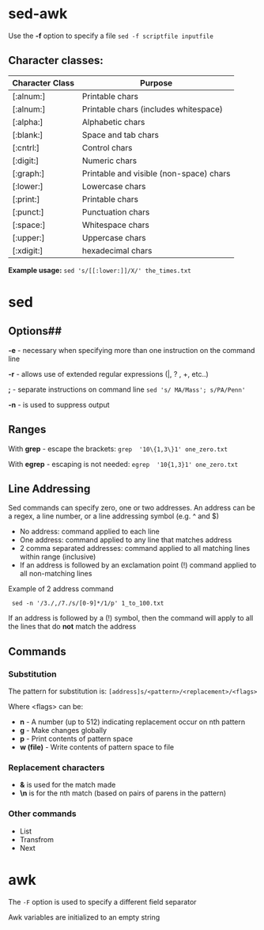 # sed-awk #

Use the **-f** option to specify a file 
```sed -f scriptfile inputfile```

## Character classes: ##

| Character Class  | Purpose |
| ------------- | ------------- |
|[:alnum:]  | Printable chars |
|[:alnum:]| Printable chars (includes whitespace)|
|[:alpha:]| Alphabetic chars|
|[:blank:]| Space and tab chars|
|[:cntrl:]| Control chars|
|[:digit:]| Numeric chars|
|[:graph:]| Printable and visible (non-space) chars|
|[:lower:]| Lowercase chars|
|[:print:]| Printable chars|
|[:punct:]| Punctuation chars|
|[:space:]| Whitespace chars|
|[:upper:]| Uppercase chars|
|[:xdigit:]| hexadecimal chars|

**Example usage:** ``` sed 's/[[:lower:]]/X/' the_times.txt ```

# sed #
## Options##

**-e** - necessary when specifying more than one instruction on the command line

**-r** - allows use of extended regular expressions (|, ? , +, etc..)

**;** - separate instructions on command line ```sed 's/ MA/Mass'; s/PA/Penn'```

**-n** - is used to suppress output 

## Ranges ##
With **grep** - escape the brackets: ```grep  '10\{1,3\}1' one_zero.txt ``` 

With **egrep** - escaping is not needed: ```egrep  '10{1,3}1' one_zero.txt ```

## Line Addressing ##
Sed commands can specify zero, one or two addresses. An address can be a regex, a line number, or a line addressing symbol (e.g. ^ and $)

- No address: command applied to each line
- One address: command applied to any line that matches address
- 2 comma separated addresses: command applied to all matching lines within range (inclusive)
- If an address is followed by an exclamation point (!) command applied to all non-matching lines

Example of 2 address command
```
 sed -n '/3./,/7./s/[0-9]*/1/p' 1_to_100.txt 
```
If an address is followed by a (!) symbol, then the command will apply to all the lines that do **not** match the address

## Commands ##

### Substitution ###
The pattern for substitution is:
``` [address]s/<pattern>/<replacement>/<flags> ```

Where &lt;flags&gt; can be:
- **n** - A number (up to 512) indicating replacement occur on nth pattern
- **g** - Make changes globally 
- **p** - Print contents of pattern space 
- **w (file)** - Write contents of pattern space to file 

### Replacement characters ###
- **&** is used for the match made
- **\n** is for the nth match (based on pairs of parens in the pattern)

### Other commands ###
- List
- Transfrom
- Next

# awk #
The ```-F``` option is used to specify a different field separator

Awk variables are initialized to an empty string
